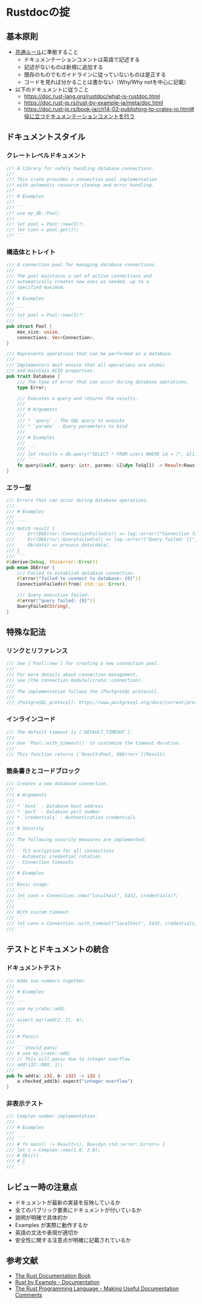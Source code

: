 # Rustdocの掟

## 基本原則

- [共通ルール](../doc_comment.md)に準拠すること
  - ドキュメンテーションコメントは英語で記述する
  - 記述がないものは新規に追加する
  - 既存のものでもガイドラインに従っていないものは是正する
  - コードを見れば分かることは書かない（Why/Why notを中心に記載）
- 以下のドキュメントに従うこと
  - https://doc.rust-lang.org/rustdoc/what-is-rustdoc.html
  - https://doc.rust-jp.rs/rust-by-example-ja/meta/doc.html
  - https://doc.rust-jp.rs/book-ja/ch14-02-publishing-to-crates-io.html#役に立つドキュメンテーションコメントを行う

## ドキュメントスタイル

### クレートレベルドキュメント

```rust
//! A library for safely handling database connections.
//!
//! This crate provides a connection pool implementation
//! with automatic resource cleanup and error handling.
//! 
//! # Examples
//! 
//! ```
//! use my_db::Pool;
//! 
//! let pool = Pool::new(5)?;
//! let conn = pool.get()?;
//! ```

```

### 構造体とトレイト

```rust
/// A connection pool for managing database connections.
///
/// The pool maintains a set of active connections and
/// automatically creates new ones as needed, up to a
/// specified maximum.
///
/// # Examples
///
/// ```
/// let pool = Pool::new(5)?;
/// ```
pub struct Pool {
    max_size: usize,
    connections: Vec<Connection>,
}

/// Represents operations that can be performed on a database.
///
/// Implementors must ensure that all operations are atomic
/// and maintain ACID properties.
pub trait Database {
    /// The type of error that can occur during database operations.
    type Error;

    /// Executes a query and returns the results.
    ///
    /// # Arguments
    ///
    /// * `query` - The SQL query to execute
    /// * `params` - Query parameters to bind
    ///
    /// # Examples
    ///
    /// ```
    /// let results = db.query("SELECT * FROM users WHERE id = ?", &[1])?;
    /// ```
    fn query(&self, query: &str, params: &[&dyn ToSql]) -> Result<Rows, Self::Error>;
}
```

### エラー型

```rust
/// Errors that can occur during database operations.
///
/// # Examples
///
/// ```
/// match result {
///     Err(DbError::ConnectionFailed(e)) => log::error!("Connection failed: {}", e),
///     Err(DbError::QueryFailed(e)) => log::error!("Query failed: {}", e),
///     Ok(data) => process_data(data),
/// }
/// ```
#[derive(Debug, thiserror::Error)]
pub enum DbError {
    /// Failed to establish database connection.
    #[error("failed to connect to database: {0}")]
    ConnectionFailed(#[from] std::io::Error),

    /// Query execution failed.
    #[error("query failed: {0}")]
    QueryFailed(String),
}
```

## 特殊な記法

### リンクとリファレンス

```rust
/// See [`Pool::new`] for creating a new connection pool.
/// 
/// For more details about connection management,
/// see [the connection module](crate::connection).
///
/// The implementation follows the [PostgreSQL protocol].
///
/// [PostgreSQL protocol]: https://www.postgresql.org/docs/current/protocol.html
```

### インラインコード

```rust
/// The default timeout is [`DEFAULT_TIMEOUT`].
///
/// Use `Pool::with_timeout()` to customize the timeout duration.
/// 
/// This function returns [`Result<Pool, DbError>`](Result).
```

### 箇条書きとコードブロック

```rust
/// Creates a new database connection.
///
/// # Arguments
///
/// * `host` - Database host address
/// * `port` - Database port number
/// * `credentials` - Authentication credentials
///
/// # Security
///
/// The following security measures are implemented:
///
/// - TLS encryption for all connections
/// - Automatic credential rotation
/// - Connection timeouts
///
/// # Examples
///
/// Basic usage:
/// ```
/// let conn = Connection::new("localhost", 5432, credentials)?;
/// ```
///
/// With custom timeout:
/// ```
/// let conn = Connection::with_timeout("localhost", 5432, credentials, Duration::from_secs(30))?;
/// ```
```

## テストとドキュメントの統合

### ドキュメントテスト

```rust
/// Adds two numbers together.
///
/// # Examples
///
/// ```
/// use my_crate::add;
///
/// assert_eq!(add(2, 2), 4);
/// ```
///
/// # Panics
///
/// ```should_panic
/// # use my_crate::add;
/// // This will panic due to integer overflow
/// add(i32::MAX, 1);
/// ```
pub fn add(a: i32, b: i32) -> i32 {
    a.checked_add(b).expect("integer overflow")
}
```

### 非表示テスト

```rust
/// Complex number implementation.
///
/// # Examples
///
/// ```
/// # fn main() -> Result<(), Box<dyn std::error::Error>> {
/// let c = Complex::new(1.0, 2.0);
/// # Ok(())
/// # }
/// ```
```

## レビュー時の注意点

- ドキュメントが最新の実装を反映しているか
- 全てのパブリック要素にドキュメントが付いているか
- 説明が明確で具体的か
- Examples が実際に動作するか
- 英語の文法や表現が適切か
- 安全性に関する注意点が明確に記載されているか

## 参考文献

- [The Rust Documentation Book](https://doc.rust-lang.org/rustdoc/what-is-rustdoc.html)
- [Rust by Example - Documentation](https://doc.rust-jp.rs/rust-by-example-ja/meta/doc.html)
- [The Rust Programming Language - Making Useful Documentation Comments](https://doc.rust-jp.rs/book-ja/ch14-02-publishing-to-crates-io.html#役に立つドキュメンテーションコメントを行う)

